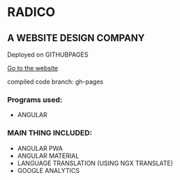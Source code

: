 # RADICO


## A WEBSITE DESIGN COMPANY 

Deployed on GITHUBPAGES

[Go to the website ]( https://roypa123.github.io/ron)

compiled code branch: gh-pages

### Programs used:
- ANGULAR

###  MAIN THING INCLUDED:

* ANGULAR PWA
* ANGULAR MATERIAL
* LANGUAGE TRANSLATION (USING NGX TRANSLATE)
* GOOGLE ANALYTICS

